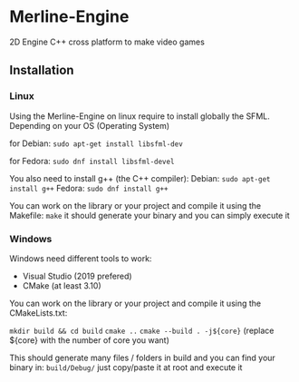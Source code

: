 # Merline-Engine

2D Engine C++ cross platform to make video games 

## Installation

### Linux

Using the Merline-Engine on linux require to install globally the SFML. Depending on your OS (Operating System)

for Debian: `sudo apt-get install libsfml-dev`

for Fedora: `sudo dnf install libsfml-devel`

You also need to install g++ (the C++ compiler):
Debian: `sudo apt-get install g++`
Fedora: `sudo dnf install g++`

You can work on the library or your project and compile it using the Makefile: `make` it should generate your binary and you can simply execute it

### Windows

Windows need different tools to work:

- Visual Studio (2019 prefered)
- CMake (at least 3.10)

You can work on the library or your project and compile it using the CMakeLists.txt:

`mkdir build && cd build`
`cmake ..`
`cmake --build . -j${core}` (replace ${core} with the number of core you want)

This should generate many files / folders in build and you can find your binary in: `build/Debug/` just copy/paste it at root and execute it 